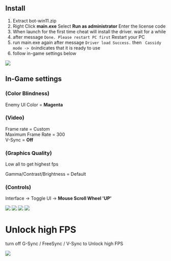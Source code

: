 ## Install

1. Extract bot-win11.zip
2. Right Click __main.exe__ Select __Run as administrator__ Enter the license code
3. When launch for the first time cheat will install the driver. wait for a while
4. after message ```Done. Please restart PC first``` Restart your PC
5. run main.exe again after message ```Driver load Success.``` then ``` Cassidy mode -> On```indicates that it is ready to use
6. follow in-game settings below

![](https://media.discordapp.net/attachments/1033371424972349440/1033398532129959987/unknown.png)

## In-Game settings

### (Color Blindness) <br />
Enemy UI Color  =  __Magenta__

### (Video) <br />
Frame rate = Custom <br />
Maximum Frame Rate = 300 <br />
V-Sync = __Off__

### (Graphics Quality) <br />
Low all to get highest fps

Gamma/Contrast/Brightness = Default

### (Controls) <br />
Interface -> Toggle UI -> __Mouse Scroll Wheel 'UP'__

![](https://i.imgur.com/INbk0xj.png)
![](https://media.discordapp.net/attachments/1031658340272570451/1049592572458307584/image.png?width=1083&height=609)
![](https://i.imgur.com/BC0bRWu.png)
![](https://media.discordapp.net/attachments/1034460902608617593/1046945759599276103/image.png?width=1083&height=609)

# Unlock high FPS

turn off G-Sync / FreeSync / V-Sync to Unlock high FPS

![](https://i.imgur.com/OsqeQf1.png)

